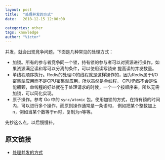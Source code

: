 ```yaml
---
layout: post
title:  "处理并发的方式"
date:   2018-12-15 12:00:00

categories: other
tags: knowledge
author: "Victor"
---
```


并发，就会出现竞争问题，下面是几种常见的处理方式：

* 加锁。所有的参与者竞争同一个锁，持有锁的参与者可以对资源进行操作。如果资源满足读和写可以分离的条件，可以使用读写锁来 提高读的并发数量。
* 单线程顺序执行。Redis的处理IO的线程就是这样操作的，因为Redis属于I/O密集型应用而不是CPU密集型应用，所以虽然是单线程， CPU仍然不会是性能瓶颈，单线程的好处就在于处理请求的时候，一个一个按顺序来，所以无需加锁，可以简化实现。
* 原子操作。参考 Go 中的 `sync/atomic` 包。使用加锁的方式，在持有锁的时间内，可以进行多个操作，而原则操作通常是一条语句， 例如把某个整数加上n，例如当某个数等于m时，复制为n等等。

先抄这么点，以后慢慢补。

## 原文链接

* [处理并发的方式](https://jiajunhuang.com/articles/2018_11_07-concurrency.md.html)
